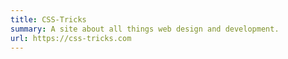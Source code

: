 ```yaml
---
title: CSS-Tricks
summary: A site about all things web design and development.
url: https://css-tricks.com
---
```


